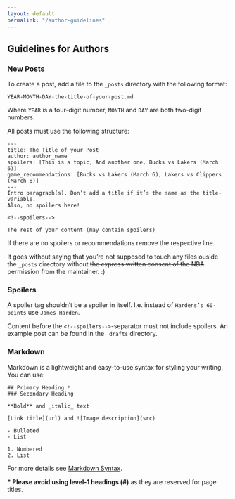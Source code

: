 ```yaml
---
layout: default
permalink: "/author-guidelines"
---
```


## Guidelines for Authors

### New Posts

To create a post, add a file to the `_posts` directory with the following format:

    YEAR-MONTH-DAY-the-title-of-your-post.md

Where `YEAR` is a four-digit number, `MONTH` and `DAY` are both two-digit numbers.

All posts must use the following structure: 

    ---
    title: The Title of your Post
    author: author_name
    spoilers: [This is a topic, And another one, Bucks vs Lakers (March 6)]
    game_recommendations: [Bucks vs Lakers (March 6), Lakers vs Clippers (March 8)]
    ---
    Intro paragraph(s). Don’t add a title if it’s the same as the title-variable.
    Also, no spoilers here!

    <!--spoilers-->

    The rest of your content (may contain spoilers)

If there are no spoilers or recommendations remove the respective line.

It goes without saying that you’re not supposed to touch any files ouside the `_posts` directory without ~~the express written consent of the NBA~~ permission from the maintainer. :)

### Spoilers

A spoiler tag shouldn’t be a spoiler in itself. I.e. instead of `Hardens’s 60-points` use `James Harden`.

Content before the `<!--spoilers-->`-separator must not include spoilers. An example post can be found in the `_drafts` directory.

### Markdown

Markdown is a lightweight and easy-to-use syntax for styling your writing. You can use:

    ## Primary Heading *
    ### Secondary Heading

    **Bold** and _italic_ text

    [Link title](url) and ![Image description](src)

    - Bulleted
    - List

    1. Numbered
    2. List

For more details see [Markdown Syntax](https://daringfireball.net/projects/markdown/syntax).

**\* Please avoid using level-1 headings (#)** as they are reserved for page titles.
